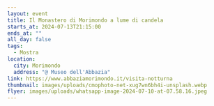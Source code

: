 ```yaml
---
layout: event
title: Il Monastero di Morimondo a lume di candela
starts_at: 2024-07-13T21:15:00
ends_at: ""
all_day: false
tags:
  - Mostra
location:
  city: Morimondo
  address: "@ Museo dell'Abbazia"
link: https://www.abbaziamorimondo.it/visita-notturna
thumbnail: images/uploads/cmophoto-net-xug7wn6bh4i-unsplash.webp
flyer: images/uploads/whatsapp-image-2024-07-10-at-07.58.16.jpeg
---
```

